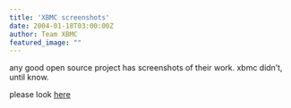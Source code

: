 ```yaml
---
title: 'XBMC screenshots'
date: 2004-01-18T03:00:00Z
author: Team XBMC
featured_image: ""
---
```

any good open source project has screenshots of their work. xbmc didn’t, until know.

 please look [here](http://www.xboxmediacenter.com/info_screens.htm)

 